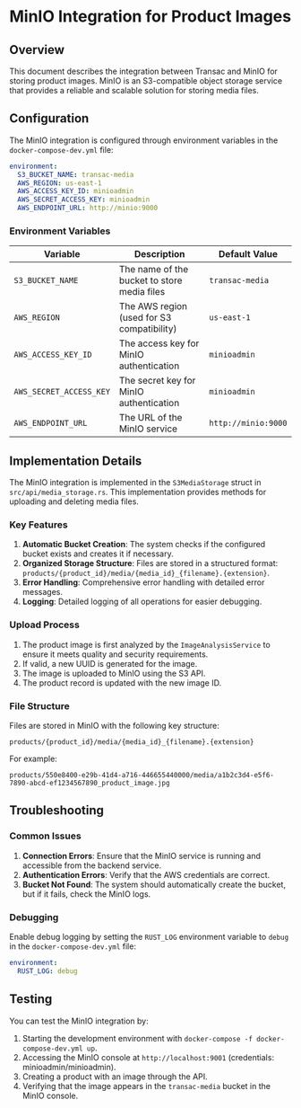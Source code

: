 # MinIO Integration for Product Images

## Overview

This document describes the integration between Transac and MinIO for storing product images. MinIO is an S3-compatible object storage service that provides a reliable and scalable solution for storing media files.

## Configuration

The MinIO integration is configured through environment variables in the `docker-compose-dev.yml` file:

```yaml
environment:
  S3_BUCKET_NAME: transac-media
  AWS_REGION: us-east-1
  AWS_ACCESS_KEY_ID: minioadmin
  AWS_SECRET_ACCESS_KEY: minioadmin
  AWS_ENDPOINT_URL: http://minio:9000
```

### Environment Variables

| Variable | Description | Default Value |
|----------|-------------|---------------|
| `S3_BUCKET_NAME` | The name of the bucket to store media files | `transac-media` |
| `AWS_REGION` | The AWS region (used for S3 compatibility) | `us-east-1` |
| `AWS_ACCESS_KEY_ID` | The access key for MinIO authentication | `minioadmin` |
| `AWS_SECRET_ACCESS_KEY` | The secret key for MinIO authentication | `minioadmin` |
| `AWS_ENDPOINT_URL` | The URL of the MinIO service | `http://minio:9000` |

## Implementation Details

The MinIO integration is implemented in the `S3MediaStorage` struct in `src/api/media_storage.rs`. This implementation provides methods for uploading and deleting media files.

### Key Features

1. **Automatic Bucket Creation**: The system checks if the configured bucket exists and creates it if necessary.
2. **Organized Storage Structure**: Files are stored in a structured format: `products/{product_id}/media/{media_id}_{filename}.{extension}`.
3. **Error Handling**: Comprehensive error handling with detailed error messages.
4. **Logging**: Detailed logging of all operations for easier debugging.

### Upload Process

1. The product image is first analyzed by the `ImageAnalysisService` to ensure it meets quality and security requirements.
2. If valid, a new UUID is generated for the image.
3. The image is uploaded to MinIO using the S3 API.
4. The product record is updated with the new image ID.

### File Structure

Files are stored in MinIO with the following key structure:

```
products/{product_id}/media/{media_id}_{filename}.{extension}
```

For example:
```
products/550e8400-e29b-41d4-a716-446655440000/media/a1b2c3d4-e5f6-7890-abcd-ef1234567890_product_image.jpg
```

## Troubleshooting

### Common Issues

1. **Connection Errors**: Ensure that the MinIO service is running and accessible from the backend service.
2. **Authentication Errors**: Verify that the AWS credentials are correct.
3. **Bucket Not Found**: The system should automatically create the bucket, but if it fails, check the MinIO logs.

### Debugging

Enable debug logging by setting the `RUST_LOG` environment variable to `debug` in the `docker-compose-dev.yml` file:

```yaml
environment:
  RUST_LOG: debug
```

## Testing

You can test the MinIO integration by:

1. Starting the development environment with `docker-compose -f docker-compose-dev.yml up`.
2. Accessing the MinIO console at `http://localhost:9001` (credentials: minioadmin/minioadmin).
3. Creating a product with an image through the API.
4. Verifying that the image appears in the `transac-media` bucket in the MinIO console.